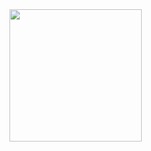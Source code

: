 
###

<br clear="both">

<img align="left" height="234" src="https://cdna.artstation.com/p/assets/images/images/025/965/386/original/lennart-butz-idea5anim4.gif?1587480606"  />

###
